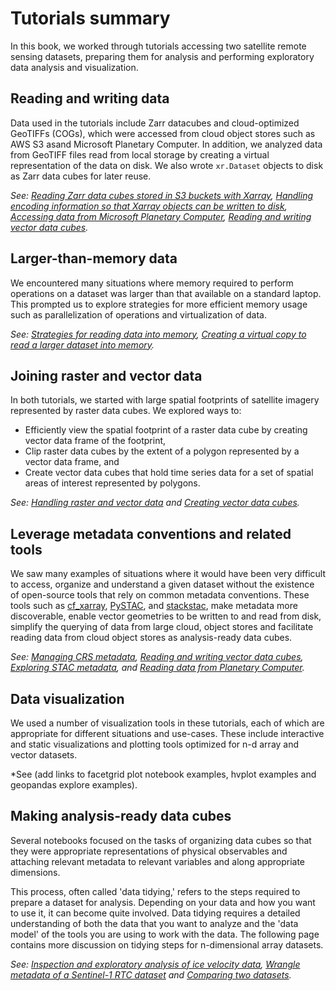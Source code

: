 # Tutorials summary

In this book, we worked through tutorials accessing two satellite remote sensing datasets, preparing them for analysis and performing exploratory data analysis and visualization. 

## Reading and writing data
Data used in the tutorials include Zarr datacubes and cloud-optimized GeoTIFFs (COGs), which were accessed from cloud object stores such as AWS S3 asand Microsoft Planetary Computer. In addition, we analyzed data from GeoTIFF files read from local storage by creating a virtual representation of the data on disk. We also wrote `xr.Dataset` objects to disk as Zarr data cubes for later reuse. 

*See: [Reading Zarr data cubes stored in S3 buckets with Xarray](../tutorial1/nbs/1_accessing_itslive_s3_data.ipynb), [Handling encoding information so that Xarray objects can be written to disk](../tutorial1/nbs/3_combining_raster_vector_data.ipynb), [Accessing data from Microsoft Planetary Computer](../tutorial2/nbs/4_read_pc_data.ipynb), [Reading and writing vector data cubes](../tutorial1/nbs/5_exploratory_data_analysis_group.ipynb).*

## Larger-than-memory data
We encountered many situations where memory required to perform operations on a dataset was larger than that available on a standard laptop. This prompted us to explore strategies for more efficient memory usage such as parallelization of operations and virtualization of data.

*See: [Strategies for reading data into memory](../tutorial1/nbs/2_larger_than_memory_data.ipynb), [Creating a virtual copy to read a larger dataset into memory](../tutorial2/nbs/1_read_asf_data.ipynb).*

## Joining raster and vector data 

In both tutorials, we started with large spatial footprints of satellite imagery represented by raster data cubes. We explored ways to:
- Efficiently view the spatial footprint of a raster data cube by creating vector data frame of the footprint,
- Clip raster data cubes by the extent of a polygon represented by a vector data frame, and
- Create vector data cubes that hold time series data for a set of spatial areas of interest represented by polygons.

*See: [Handling raster and vector data](../tutorial1/nbs/3_combining_raster_vector_data.ipynb) and [Creating vector data cubes](../tutorial1/nbs/5_exploratory_data_analysis_group.ipynb).*

## Leverage metadata conventions and related tools
We saw many examples of situations where it would have been very difficult to access, organize and understand a given dataset without the existence of open-source tools that rely on common metadata conventions. These tools such as [cf_xarray](), [PySTAC](), and [stackstac](), make metadata more discoverable, enable vector geometries to be written to and read from disk, simplify the querying of data from large cloud, object stores and facilitate reading data from cloud object stores as analysis-ready data cubes. 

*See: [Managing CRS metadata](../tutorial1/nbs/3_combining_raster_vector_data.ipynb), [Reading and writing vector data cubes](../tutorial1/nbs/4_exploratory_data_analysis_single.ipynb), [Exploring STAC metadata](../tutorial2/nbs/4_read_pc_data.ipynb), and [Reading data from Planetary Computer](../tutorial2/nbs/4_read_pc_data.ipynb).*

## Data visualization
We used a number of visualization tools in these tutorials, each of which are appropriate for different situations and use-cases. These include interactive and static visualizations and plotting tools optimized for n-d array and vector datasets. 

*See (add links to facetgrid plot notebook examples, hvplot examples and geopandas explore examples).

## Making analysis-ready data cubes
Several notebooks focused on the tasks of organizing data cubes so that they were appropriate representations of physical observables and attaching relevant metadata to relevant variables and along appropriate dimensions.

This process, often called 'data tidying,' refers to the steps required to prepare a dataset for analysis. Depending on your data and how you want to use it, it can become quite involved. Data tidying requires a detailed understanding of both the data that you want to analyze and the 'data model' of the tools you are using to work with the data. The following page contains more discussion on tidying steps for n-dimensional array datasets.


*See: [Inspection and exploratory analysis of ice velocity data](../tutorial1/nbs/4_exploratory_data_analysis_single.ipynb), [Wrangle metadata of a Sentinel-1 RTC dataset](../tutorial2/nbs/2_wrangle_metadata.ipynb) and [Comparing two datasets](../tutorial2/nbs/5_comparing_s1_rtc_datasets.ipynb).*


